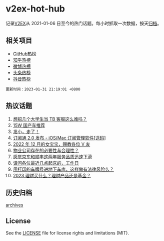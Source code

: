# v2ex-hot-hub

 记录[V2EX](https://www.v2ex.com/)从 2021-01-06 日至今的热门话题。每小时抓取一次数据，按天[归档](archives)。
 
 ## 相关项目

- [GitHub热榜](https://github.com/lonnyzhang423/github-hot-hub)
- [知乎热榜](https://github.com/lonnyzhang423/zhihu-hot-hub)
- [微博热榜](https://github.com/lonnyzhang423/weibo-hot-hub)
- [头条热榜](https://github.com/lonnyzhang423/toutiao-hot-hub)
- [抖音热榜](https://github.com/lonnyzhang423/douyin-hot-hub)


 `更新时间：2023-01-31 21:19:01 +0800`

## 热议话题

1. [想招几个大学生当 TB 客服这么难吗？](https://www.v2ex.com/t/911967)
1. [15W 国产车推荐](https://www.v2ex.com/t/911893)
1. [发小，走了！](https://www.v2ex.com/t/911802)
1. [订阅通 2.0 发布 - iOS/Mac 订阅管理软件[送码]](https://www.v2ex.com/t/911840)
1. [2022 年 12 月的女宝宝，赐教各位 V 友](https://www.v2ex.com/t/911981)
1. [物业公司存在的必要性与合理性？](https://www.v2ex.com/t/911891)
1. [感觉京东和顺丰这两年服务品质迅速下滑](https://www.v2ex.com/t/911831)
1. [请问各位最近几点起床的，工作日](https://www.v2ex.com/t/911864)
1. [用打印的车牌号进地下车库，这样做有法律风险么？](https://www.v2ex.com/t/911876)
1. [2023 理财买什么？理财产品还是基金？](https://www.v2ex.com/t/911848)

## 历史归档

[archives](archives)

## License

See the [LICENSE](LICENSE) file for license rights and limitations (MIT).
